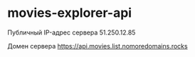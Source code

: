 # movies-explorer-api

Публичный IP-адрес сервера 51.250.12.85

Домен сервера https://api.movies.list.nomoredomains.rocks
